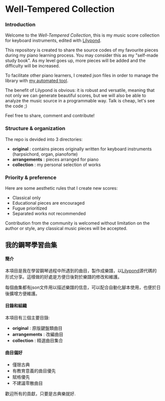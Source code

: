 # Well-Tempered Collection

### Introduction
Welcome to the _Well-Tempered Collection_, this is my music score collection for keyboard instruments, edited with [Lilypond](https://lilypond.org/).

This repository is created to share the source codes of my favourite pieces during my piano learning process. You may consider this as my "self-made study book". As my level goes up, more pieces will be added and the difficulty will be increased.

To facilitate other piano learners, I created json files in order to manage the library with [my automated tool](https://github.com/Leethine/hautbois-omslp).

The benefit of Lilypond is obvious: it is robust and versatile, meaning that not only we can generate beautiful scores, but we will also be able to analyze the music source in a programmable way. Talk is cheap, let's see the code ;)

Feel free to share, comment and contribute!

### Structure & organization

The repo is devided into 3 directories:

- **original** : contains pieces originally written for keyboard instruments (harpsichord, organ, pianoforte)
- **arrangements** : pieces arranged for piano
- **collection** : my personal selection of works

### Priority & preference

Here are some aesthetic rules that I create new scores:

- Classical only
- Educational pieces are encouraged
- Fugue prioritized
- Separated works not recommended

Contribution from the community is welcomed without limitation on the author or style, any classical music pieces will be accepted.




## 我的鋼琴學習曲集

#### 簡介

本項目是我在學習鋼琴過程中所遇到的曲目，製作成樂譜，以[Lilypond](https://lilypond.org/)源代碼的形式分享。這樣做的好處是方便日後對於樂譜的修改和維護。

每個曲集都有json文件用以描述樂譜的信息，可以配合自動化腳本使用，也便於日後擴增方便維護。

#### 目錄和組織

本項目有三個主要目錄:

- **original** : 原版鍵盤類曲目
- **arrangements** : 改編曲目
- **collection** : 精選曲目集合

#### 曲目偏好

- 僅限古典
- 有教育意義的曲目優先
- 賦格優先
- 不建議零散曲目

歡迎所有的貢獻，只要是古典樂就好.

